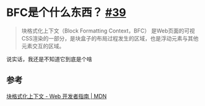 # BFC是个什么东西？ [#39](https://github.com/vhxubo/blog/issues/39)

> 块格式化上下文（Block Formatting Context，BFC） 是Web页面的可视CSS渲染的一部分，是块盒子的布局过程发生的区域，也是浮动元素与其他元素交互的区域。

说实话，我还是不知道它到底是个啥


## 参考

[块格式化上下文 - Web 开发者指南 | MDN](https://developer.mozilla.org/zh-CN/docs/Web/Guide/CSS/Block_formatting_context)